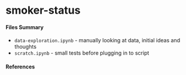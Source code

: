 # smoker-status


#### Files Summary
- `data-exploration.ipynb` - manually looking at data, initial ideas and thoughts
- `scratch.ipynb` - small tests before plugging in to script

#### References 
